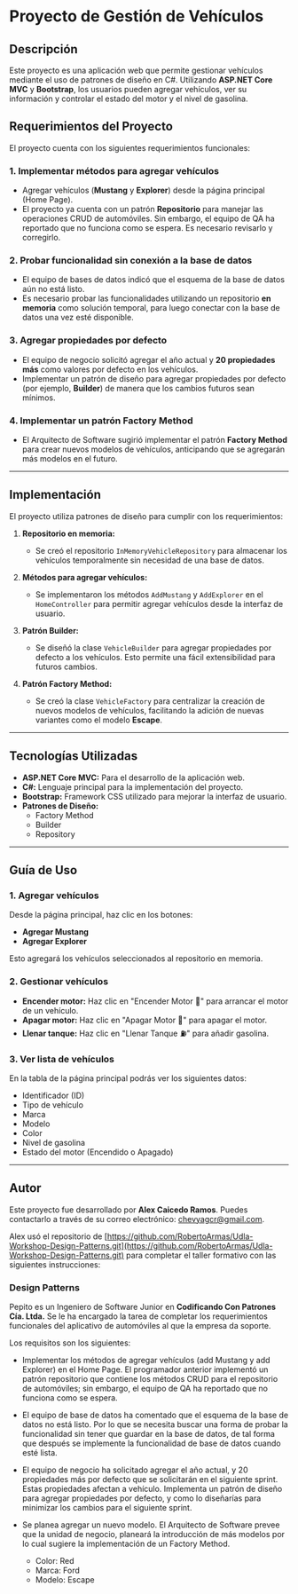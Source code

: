 # Proyecto de Gestión de Vehículos

## Descripción

Este proyecto es una aplicación web que permite gestionar vehículos mediante el uso de patrones de diseño en C#. Utilizando **ASP.NET Core MVC** y **Bootstrap**, los usuarios pueden agregar vehículos, ver su información y controlar el estado del motor y el nivel de gasolina.

## Requerimientos del Proyecto

El proyecto cuenta con los siguientes requerimientos funcionales:

### 1. Implementar métodos para agregar vehículos
- Agregar vehículos (**Mustang** y **Explorer**) desde la página principal (Home Page).
- El proyecto ya cuenta con un patrón **Repositorio** para manejar las operaciones CRUD de automóviles. Sin embargo, el equipo de QA ha reportado que no funciona como se espera. Es necesario revisarlo y corregirlo.

### 2. Probar funcionalidad sin conexión a la base de datos
- El equipo de bases de datos indicó que el esquema de la base de datos aún no está listo.
- Es necesario probar las funcionalidades utilizando un repositorio **en memoria** como solución temporal, para luego conectar con la base de datos una vez esté disponible.

### 3. Agregar propiedades por defecto
- El equipo de negocio solicitó agregar el año actual y **20 propiedades más** como valores por defecto en los vehículos.
- Implementar un patrón de diseño para agregar propiedades por defecto (por ejemplo, **Builder**) de manera que los cambios futuros sean mínimos.

### 4. Implementar un patrón Factory Method
- El Arquitecto de Software sugirió implementar el patrón **Factory Method** para crear nuevos modelos de vehículos, anticipando que se agregarán más modelos en el futuro.

---

## Implementación

El proyecto utiliza patrones de diseño para cumplir con los requerimientos:

1. **Repositorio en memoria:**
   - Se creó el repositorio `InMemoryVehicleRepository` para almacenar los vehículos temporalmente sin necesidad de una base de datos.

2. **Métodos para agregar vehículos:**
   - Se implementaron los métodos `AddMustang` y `AddExplorer` en el `HomeController` para permitir agregar vehículos desde la interfaz de usuario.

3. **Patrón Builder:**
   - Se diseñó la clase `VehicleBuilder` para agregar propiedades por defecto a los vehículos. Esto permite una fácil extensibilidad para futuros cambios.

4. **Patrón Factory Method:**
   - Se creó la clase `VehicleFactory` para centralizar la creación de nuevos modelos de vehículos, facilitando la adición de nuevas variantes como el modelo **Escape**.

---

## Tecnologías Utilizadas

- **ASP.NET Core MVC:** Para el desarrollo de la aplicación web.
- **C#:** Lenguaje principal para la implementación del proyecto.
- **Bootstrap:** Framework CSS utilizado para mejorar la interfaz de usuario.
- **Patrones de Diseño:**
  - Factory Method
  - Builder
  - Repository

---

## Guía de Uso

### 1. Agregar vehículos
Desde la página principal, haz clic en los botones:
- **Agregar Mustang**
- **Agregar Explorer**

Esto agregará los vehículos seleccionados al repositorio en memoria.

### 2. Gestionar vehículos
- **Encender motor:** Haz clic en "Encender Motor 🚀" para arrancar el motor de un vehículo.
- **Apagar motor:** Haz clic en "Apagar Motor 🛑" para apagar el motor.
- **Llenar tanque:** Haz clic en "Llenar Tanque ⛽" para añadir gasolina.

### 3. Ver lista de vehículos
En la tabla de la página principal podrás ver los siguientes datos:
- Identificador (ID)
- Tipo de vehículo
- Marca
- Modelo
- Color
- Nivel de gasolina
- Estado del motor (Encendido o Apagado)

---

## Autor

Este proyecto fue desarrollado por **Alex Caicedo Ramos**. Puedes contactarlo a través de su correo electrónico: chevyagcr@gmail.com.

Alex usó el repositorio de [https://github.com/RobertoArmas/Udla-Workshop-Design-Patterns.git](https://github.com/RobertoArmas/Udla-Workshop-Design-Patterns.git) para completar el taller formativo con las siguientes instrucciones:

### Design Patterns

Pepito es un Ingeniero de Software Junior en **Codificando Con Patrones Cía. Ltda.** Se le ha encargado la tarea de completar los requerimientos funcionales del aplicativo de automóviles al que la empresa da soporte.

Los requisitos son los siguientes:

- Implementar los métodos de agregar vehículos (add Mustang y add Explorer) en el Home Page. El programador anterior implementó un patrón repositorio que contiene los métodos CRUD para el repositorio de automóviles; sin embargo, el equipo de QA ha reportado que no funciona como se espera.

- El equipo de base de datos ha comentado que el esquema de la base de datos no está listo. Por lo que se necesita buscar una forma de probar la funcionalidad sin tener que guardar en la base de datos, de tal forma que después se implemente la funcionalidad de base de datos cuando esté lista.

- El equipo de negocio ha solicitado agregar el año actual, y 20 propiedades más por defecto que se solicitarán en el siguiente sprint. Estas propiedades afectan a vehículo. Implementa un patrón de diseño para agregar propiedades por defecto, y como lo diseñarías para minimizar los cambios para el siguiente sprint.

- Se planea agregar un nuevo modelo. El Arquitecto de Software prevee que la unidad de negocio, planeará la introducción de más modelos por lo cual sugiere la implementación de un Factory Method.
  - Color: Red
  - Marca: Ford
  - Modelo: Escape
